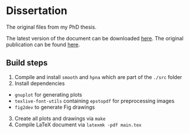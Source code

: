 # Dissertation

The original files from my PhD thesis.

The latest version of the document can be downloaded [here](https://github.com/wuan/diss/releases/latest/download/main.pdf).
The original publication can be found [here](https://kops.uni-konstanz.de/entities/publication/3382208a-858b-45bd-8cdb-adc3041b686b).

## Build steps

1. Compile and install `smooth` and `hpna` which are part of the `./src` folder
2. Install dependencies
  * `gnuplot` for generating plots
  * `texlive-font-utils` containing `epstopdf` for preprocessing images
  * `fig2dev` to generate Fig drawings
3. Create all plots and drawings via `make`
4. Compile LaTeX document via `latexmk -pdf main.tex` 
